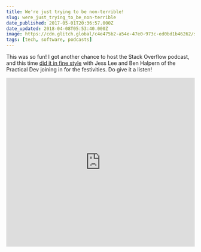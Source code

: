```yaml
---
title: We're just trying to be non-terrible!
slug: were_just_trying_to_be_non-terrible
date_published: 2017-05-01T20:36:57.000Z
date_updated: 2018-04-08T05:53:40.000Z
image: https://cdn.glitch.global/c4e475b2-a54e-47e0-973c-ed0bd1b46262/stack-overflow-podcast.jpg?v=1669785802153
tags: [tech, software, podcasts]
---
```


This was so fun! I got another chance to host the Stack Overflow podcast, and this time [did it in fine style](https://dev.to/stackpodcast/podcast-107-were-just-trying-to-be-nonterrible) with Jess Lee and Ben Halpern of the Practical Dev joining in for the festivities. Do give it a listen!

<iframe frameborder="no" height="450" scrolling="no" src="https://w.soundcloud.com/player/?url=https%3A//api.soundcloud.com/tracks/320359722&color=ff5500&auto_play=false&hide_related=false&show_comments=true&show_user=true&show_reposts=false&visual=true" width="100%"></iframe>
